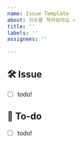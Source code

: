 ```yaml
---
name: Issue Template
about: 이슈를 적어보아요 ✍
title: ''
labels: ''
assignees: ''

---
```


## 🛠 Issue
<!-- 이슈에 대해 간략하게 설명해주세요 -->
- [ ] todo!

## 📝 To-do
<!-- 진행할 작업에 대해 적어주세요 -->
- [ ] todo!

